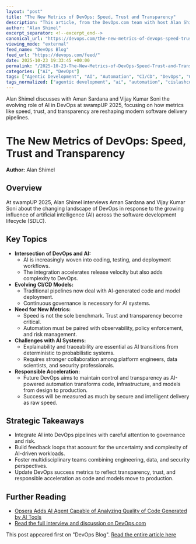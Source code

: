 ```yaml
---
layout: "post"
title: "The New Metrics of DevOps: Speed, Trust and Transparency"
description: "This article, from the DevOps.com team with host Alan Shimel, reviews conversations from swampUP 2025 on how the infusion of artificial intelligence is transforming DevOps practices. It explores changes to CI/CD, automation, observability, and governance, emphasizing the evolving metrics of speed, trust, and transparency in the software development lifecycle."
author: "Alan Shimel"
excerpt_separator: <!--excerpt_end-->
canonical_url: "https://devops.com/the-new-metrics-of-devops-speed-trust-and-transparency/"
viewing_mode: "external"
feed_name: "DevOps Blog"
feed_url: "https://devops.com/feed/"
date: 2025-10-23 19:33:45 +00:00
permalink: "/2025-10-23-The-New-Metrics-of-DevOps-Speed-Trust-and-Transparency.html"
categories: ["AI", "DevOps"]
tags: ["Agentic Development", "AI", "Automation", "CI/CD", "DevOps", "Governance", "Infrastructure", "JFrog Swampup", "Observability", "Posts", "Release Velocity", "Risk Management", "Sdlc", "Software Development Lifecycle", "Video Interviews"]
tags_normalized: ["agentic development", "ai", "automation", "cislashcd", "devops", "governance", "infrastructure", "jfrog swampup", "observability", "posts", "release velocity", "risk management", "sdlc", "software development lifecycle", "video interviews"]
---
```


Alan Shimel discusses with Aman Sardana and Vijay Kumar Soni the evolving role of AI in DevOps at swampUP 2025, focusing on how metrics like speed, trust, and transparency are reshaping modern software delivery pipelines.<!--excerpt_end-->

# The New Metrics of DevOps: Speed, Trust and Transparency

**Author:** Alan Shimel

## Overview

At swampUP 2025, Alan Shimel interviews Aman Sardana and Vijay Kumar Soni about the changing landscape of DevOps in response to the growing influence of artificial intelligence (AI) across the software development lifecycle (SDLC).

## Key Topics

- **Intersection of DevOps and AI:**
  - AI is increasingly woven into coding, testing, and deployment workflows.
  - The integration accelerates release velocity but also adds complexity to DevOps.
- **Evolving CI/CD Models:**
  - Traditional pipelines now deal with AI-generated code and model deployment.
  - Continuous governance is necessary for AI systems.
- **Need for New Metrics:**
  - Speed is not the sole benchmark. Trust and transparency become critical.
  - Automation must be paired with observability, policy enforcement, and risk management.
- **Challenges with AI Systems:**
  - Explainability and traceability are essential as AI transitions from deterministic to probabilistic systems.
  - Requires stronger collaboration among platform engineers, data scientists, and security professionals.
- **Responsible Acceleration:**
  - Future DevOps aims to maintain control and transparency as AI-powered automation transforms code, infrastructure, and models from design to production.
  - Success will be measured as much by secure and intelligent delivery as raw speed.

## Strategic Takeaways

- Integrate AI into DevOps pipelines with careful attention to governance and risk.
- Build feedback loops that account for the uncertainty and complexity of AI-driven workloads.
- Foster multidisciplinary teams combining engineering, data, and security perspectives.
- Update DevOps success metrics to reflect transparency, trust, and responsible acceleration as code and models move to production.

## Further Reading

- [Opsera Adds AI Agent Capable of Analyzing Quality of Code Generated by AI Tools](https://devops.com/opsera-adds-ai-agent-capable-of-analyzing-quality-of-code-generated-by-ai-tools/)
- [Read the full interview and discussion on DevOps.com](https://devops.com/the-new-metrics-of-devops-speed-trust-and-transparency/)

This post appeared first on "DevOps Blog". [Read the entire article here](https://devops.com/the-new-metrics-of-devops-speed-trust-and-transparency/)
